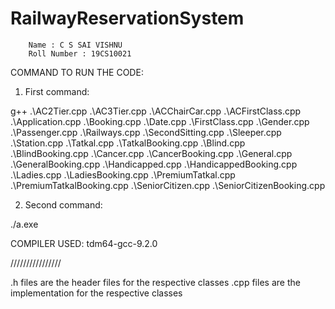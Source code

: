 # RailwayReservationSystem
		Name : C S SAI VISHNU
		Roll Number : 19CS10021

COMMAND TO RUN THE CODE:


1) First command:

g++ .\AC2Tier.cpp .\AC3Tier.cpp .\ACChairCar.cpp .\ACFirstClass.cpp .\Application.cpp .\Booking.cpp  .\Date.cpp .\FirstClass.cpp .\Gender.cpp .\Passenger.cpp .\Railways.cpp .\SecondSitting.cpp .\Sleeper.cpp .\Station.cpp .\Tatkal.cpp .\TatkalBooking.cpp .\Blind.cpp .\BlindBooking.cpp .\Cancer.cpp .\CancerBooking.cpp .\General.cpp .\GeneralBooking.cpp .\Handicapped.cpp .\HandicappedBooking.cpp .\Ladies.cpp .\LadiesBooking.cpp .\PremiumTatkal.cpp .\PremiumTatkalBooking.cpp .\SeniorCitizen.cpp .\SeniorCitizenBooking.cpp

2) Second command:

./a.exe


COMPILER USED:	tdm64-gcc-9.2.0

////////////////

.h   files are the header files for the respective classes
.cpp files are the implementation for the respective classes
